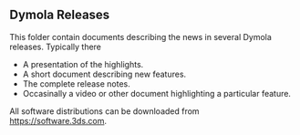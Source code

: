 ## Dymola Releases
This folder contain documents describing the news in several Dymola releases. Typically there
- A presentation of the highlights.
- A short document describing new features.
- The complete release notes.
- Occasinally a video or other document highlighting a particular feature.

All software distributions can be downloaded from https://software.3ds.com.
